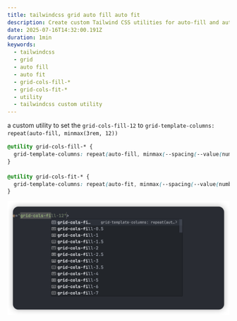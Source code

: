 ```yaml
---
title: tailwindcss grid auto fill auto fit
description: Create custom Tailwind CSS utilities for auto-fill and auto-fit grid layouts using the new @utility directive for better responsive design
date: 2025-07-16T14:32:00.191Z
duration: 1min
keywords:
  - tailwindcss
  - grid
  - auto fill
  - auto fit
  - grid-cols-fill-*
  - grid-cols-fit-*
  - utility
  - tailwindcss custom utility
---
```



a custom utility to set the `grid-cols-fill-12` to `grid-template-columns: repeat(auto-fill, minmax(3rem, 12))`

```css
@utility grid-cols-fill-* {
  grid-template-columns: repeat(auto-fill, minmax(--spacing(--value(number)), 1fr));
}

@utility grid-cols-fit-* {
  grid-template-columns: repeat(auto-fit, minmax(--spacing(--value(number)), 1fr));
}
```

![vscode-grid-auto-fill-tip](./images/vscode-grid-auto-fill-tip.png)